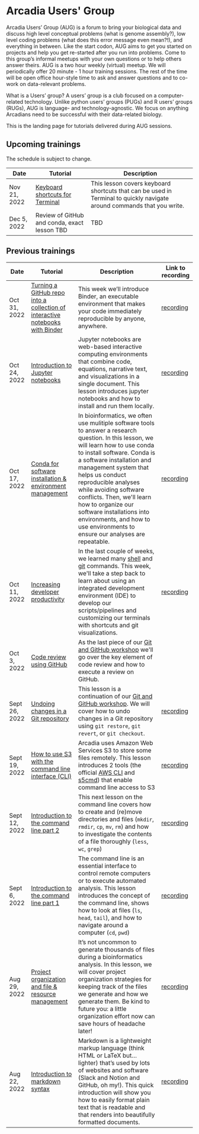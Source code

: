 # Arcadia Users' Group

Arcadia Users’ Group (AUG) is a forum to bring your biological data and discuss high level conceptual problems (what is genome assembly?), low level coding problems (what does this error message even mean?!), and everything in between.
Like the start codon, AUG aims to get you started on projects and help you get re-started after you run into problems.
Come to this group’s informal meetups with your own questions or to help others answer theirs.
AUG is a two hour weekly (virtual) meetup.
We will periodically offer 20 minute - 1 hour training sessions.
The rest of the time will be open office hour-style time to ask and answer questions and to co-work on data-relevant problems.

What is a Users’ group?
A users’ group is a club focused on a computer-related technology.
Unlike python users’ groups (PUGs) and R users’ groups (RUGs), AUG is language- and technology-agnostic.
We focus on anything Arcadians need to be successful with their data-related biology.

This is the landing page for tutorials delivered during AUG sessions.

## Upcoming trainings

The schedule is subject to change.

| Date         | Tutorial                                                                       | Description                                                                                                                                                                                                                                                                                                                                                                    |
| ------------ | ------------------------------------------------------------------------------ | ------------------------------------------------------------------------------------------------------------------------------------------------------------------------------------------------------------------------------------------------------------------------------------------------------------------------------------------------------------------------------ |
| Nov 21, 2022 | [Keyboard shortcuts for Terminal](20221121-keyboard-shortcuts-terminal/lesson.md) | This lesson covers keyboard shortcuts that can be used in Terminal to quickly navigate around commands that you write.                                                                                                                                                                                                                                         |
| Dec 5, 2022  | Review of GitHub and conda, exact lesson TBD | TBD | 

## Previous trainings

| Date          | Tutorial                                                                                                                                                                   | Description                                                                                                                                                                                                                                                                                                     | Link to recording                                        |
| ------------- | -------------------------------------------------------------------------------------------------------------------------------------------------------------------------- | --------------------------------------------------------------------------------------------------------------------------------------------------------------------------------------------------------------------------------------------------------------------------------------------------------------- | -------------------------------------------------------- |
| Oct 31, 2022 | [Turning a GitHub repo into a collection of interactive notebooks with Binder](20221031-binder/lesson.md) | This week we’ll introduce Binder, an executable environment that makes your code immediately reproducible by anyone, anywhere.                                                                                                                                                                                                                                                 | [recording](https://youtu.be/QAsrKyJMuuI) |
| Oct 24, 2022 | [Introduction to Jupyter notebooks](20221024-jupyter-notebooks/lesson.md) | Jupyter notebooks are web-based interactive computing environments that combine code, equations, narrative text, and visualizations in a single document. This lesson introduces jupyter notebooks and how to install and run them locally. | [recording](https://youtu.be/ZCrnPmX1Ynw) |
| Oct 17, 2022 | [Conda for software installation & environment management](20221017-conda/lesson.md) | In bioinformatics, we often use mulitiple software tools to answer a research question. In this lesson, we will learn how to use conda to install software. Conda is a software installation and management system that helps us conduct reproducible analyses while avoiding software conflicts. Then, we'll learn how to organize our software installations into environments, and how to use environments to ensure our analyses are repeatable.| [recording](https://youtu.be/1_aDASjPLgQ) |
| Oct 11, 2022 | [Increasing developer productivity](20221011-developer-productivity/lesson.md) | In the last couple of weeks, we learned many [shell](20220906-intro-to-shell1/lesson.md) and [git](../workshops/20220920-intro-to-git-and-github/lesson.md) commands. This week, we'll take a step back to learn about using an integrated development environment (IDE) to develop our scripts/pipelines and customizing our terminals with shortcuts and git visualizations. | [recording](https://www.youtube.com/watch?v=lRYO-n7QsnU) |
| Oct 3, 2022   | [Code review using GitHub](https://arcadia-science.github.io/arcadia-computational-training/workshops/20220920-intro-to-git-and-github/lesson/#working-on-branches)        | As the last piece of our [Git and GitHub workshop](../workshops/20220920-intro-to-git-and-github/lesson.md) we'll go over the key element of code review and how to execute a review on GitHub.                                                                                                                 | |
| Sept 26, 2022 | [Undoing changes in a Git repository](https://arcadia-science.github.io/arcadia-computational-training/workshops/20220920-intro-to-git-and-github/lesson/#undoing-changes) | This lesson is a continuation of our [Git and GitHub workshop](../workshops/20220920-intro-to-git-and-github/lesson.md). We will cover how to undo changes in a Git repository using `git restore`, `git revert`, or `git checkout`.                                                                            | [recording](https://www.youtube.com/watch?v=FOnX7VeRJdM) |
| Sept 19, 2022 | [How to use S3 with the command line interface (CLI)](20220919-aws-s3-cli/lesson.md)                                                                                       | Arcadia uses Amazon Web Services S3 to store some files remotely. This lesson introduces 2 tools (the official [AWS CLI](https://docs.aws.amazon.com/cli/latest/reference/s3/) and [s5cmd](https://github.com/peak/s5cmd)) that enable command line access to S3                                                | [recording](https://www.youtube.com/watch?v=46_0_qDA920) |
| Sept 12, 2022 | [Introduction to the command line part 2](20220912-intro-to-shell2/lesson.md)                                                                                              | This next lesson on the command line covers how to create and (re)move directories and files (`mkdir`, `rmdir`, `cp`, `mv`, `rm`) and how to investigate the contents of a file thoroughly (`less`, `wc`, `grep`)                                                                                               | [recording](https://www.youtube.com/watch?v=2sGjHhUcNPw) |
| Sept 6, 2022  | [Introduction to the command line part 1](20220906-intro-to-shell1/lesson.md)                                                                                              | The command line is an essential interface to control remote computers or to execute automated analysis. This lesson introduces the concept of the command line, shows how to look at files (`ls`, `head`, `tail`), and how to navigate around a computer (`cd`, `pwd`)                                         | [recording](https://www.youtube.com/watch?v=H5htHR2AmxY) |
| Aug 29, 2022  | [Project organization and file & resource management](20220829-project-organization/lesson.md)                                                                             | It’s not uncommon to generate thousands of files during a bioinformatics analysis. In this lesson, we will cover project organization strategies for keeping track of the files we generate and how we generate them. Be kind to future you: a little organization effort now can save hours of headache later! | [recording](https://www.youtube.com/watch?v=lmYbLdCixSM) |
| Aug 22, 2022  | [Introduction to markdown syntax](20220822-intro-to-markdown-syntax/lesson.md)                                                                                             | Markdown is a lightweight markup language (think HTML or LaTeX but…lighter) that’s used by lots of websites and software (Slack and Notion and GitHub, oh my!). This quick introduction will show you how to easily format plain text that is readable and that renders into beautifully formatted documents.   | [recording](https://www.youtube.com/watch?v=T8NB3n2URT8) |
